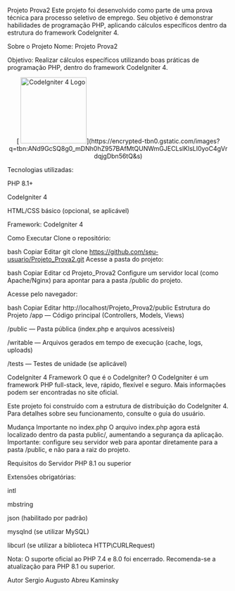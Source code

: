 Projeto Prova2
Este projeto foi desenvolvido como parte de uma prova técnica para processo seletivo de emprego.
Seu objetivo é demonstrar habilidades de programação PHP, aplicando cálculos específicos dentro da estrutura do framework CodeIgniter 4.

Sobre o Projeto
Nome: Projeto Prova2

Objetivo: Realizar cálculos específicos utilizando boas práticas de programação PHP, dentro do framework CodeIgniter 4.
<p align="center">
 [ <img src="https://upload.wikimedia.org/wikipedia/commons/thumb/8/88/CodeIgniter_Logo.svg/320px-CodeIgniter_Logo.svg.png" alt="CodeIgniter 4 Logo" width="150">](https://encrypted-tbn0.gstatic.com/images?q=tbn:ANd9GcSQ8g0_mDNh0hZ957BAfMtQUNWmGJECLslKlsLI0yoC4gVrdqjgDbn56tQ&s)
</p>
Tecnologias utilizadas:

PHP 8.1+

CodeIgniter 4

HTML/CSS básico (opcional, se aplicável)

Framework: CodeIgniter 4

Como Executar
Clone o repositório:

bash
Copiar
Editar
git clone https://github.com/seu-usuario/Projeto_Prova2.git
Acesse a pasta do projeto:

bash
Copiar
Editar
cd Projeto_Prova2
Configure um servidor local (como Apache/Nginx) para apontar para a pasta /public do projeto.

Acesse pelo navegador:

bash
Copiar
Editar
http://localhost/Projeto_Prova2/public
Estrutura do Projeto
/app — Código principal (Controllers, Models, Views)

/public — Pasta pública (index.php e arquivos acessíveis)

/writable — Arquivos gerados em tempo de execução (cache, logs, uploads)

/tests — Testes de unidade (se aplicável)

CodeIgniter 4 Framework
O que é o CodeIgniter?
O CodeIgniter é um framework PHP full-stack, leve, rápido, flexível e seguro.
Mais informações podem ser encontradas no site oficial.

Este projeto foi construído com a estrutura de distribuição do CodeIgniter 4.
Para detalhes sobre seu funcionamento, consulte o guia do usuário.

Mudança Importante no index.php
O arquivo index.php agora está localizado dentro da pasta public/, aumentando a segurança da aplicação.
Importante: configure seu servidor web para apontar diretamente para a pasta /public, e não para a raiz do projeto.

Requisitos do Servidor
PHP 8.1 ou superior

Extensões obrigatórias:

intl

mbstring

json (habilitado por padrão)

mysqlnd (se utilizar MySQL)

libcurl (se utilizar a biblioteca HTTP\CURLRequest)

Nota: O suporte oficial ao PHP 7.4 e 8.0 foi encerrado. Recomenda-se a atualização para PHP 8.1 ou superior.

Autor
Sergio Augusto Abreu Kaminsky
